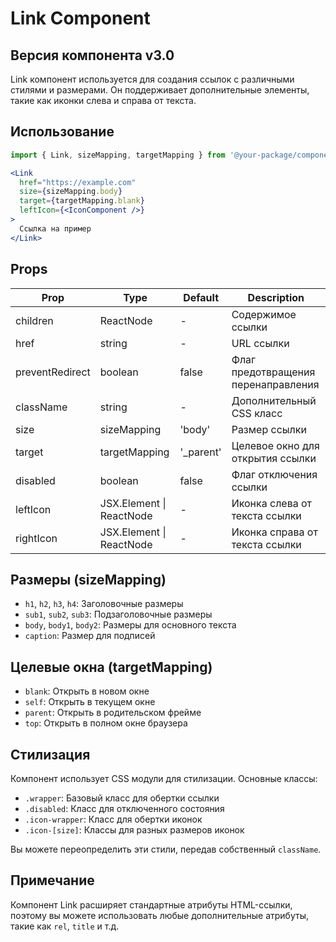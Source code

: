 # Link Component

## Версия компонента v3.0

Link компонент используется для создания ссылок с различными стилями и размерами. Он поддерживает дополнительные элементы, такие как иконки слева и справа от текста.

## Использование

```jsx
import { Link, sizeMapping, targetMapping } from '@your-package/components';

<Link
  href="https://example.com"
  size={sizeMapping.body}
  target={targetMapping.blank}
  leftIcon={<IconComponent />}
>
  Ссылка на пример
</Link>
```

## Props

| Prop            | Type                     | Default   | Description                         |
|-----------------|--------------------------|-----------|-------------------------------------|
| children        | ReactNode                | -         | Содержимое ссылки                   |
| href            | string                   | -         | URL ссылки                          |
| preventRedirect | boolean                  | false     | Флаг предотвращения перенаправления |
| className       | string                   | -         | Дополнительный CSS класс            |
| size            | sizeMapping              | 'body'    | Размер ссылки                       |
| target          | targetMapping            | '_parent' | Целевое окно для открытия ссылки    |
| disabled        | boolean                  | false     | Флаг отключения ссылки              |
| leftIcon        | JSX.Element \| ReactNode | -         | Иконка слева от текста ссылки       |
| rightIcon       | JSX.Element \| ReactNode | -         | Иконка справа от текста ссылки      |

## Размеры (sizeMapping)

- `h1`, `h2`, `h3`, `h4`: Заголовочные размеры
- `sub1`, `sub2`, `sub3`: Подзаголовочные размеры
- `body`, `body1`, `body2`: Размеры для основного текста
- `caption`: Размер для подписей

## Целевые окна (targetMapping)

- `blank`: Открыть в новом окне
- `self`: Открыть в текущем окне
- `parent`: Открыть в родительском фрейме
- `top`: Открыть в полном окне браузера

## Стилизация

Компонент использует CSS модули для стилизации. Основные классы:

- `.wrapper`: Базовый класс для обертки ссылки
- `.disabled`: Класс для отключенного состояния
- `.icon-wrapper`: Класс для обертки иконок
- `.icon-[size]`: Классы для разных размеров иконок

Вы можете переопределить эти стили, передав собственный `className`.

## Примечание

Компонент Link расширяет стандартные атрибуты HTML-ссылки, поэтому вы можете использовать любые дополнительные атрибуты, такие как `rel`, `title` и т.д.
